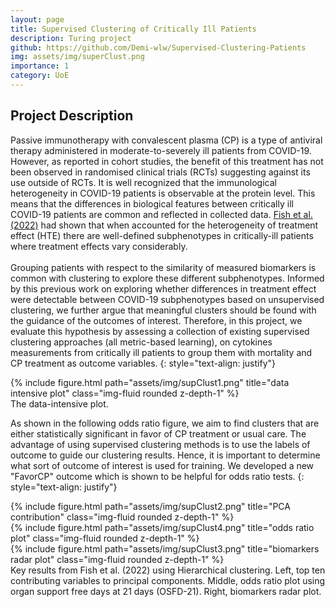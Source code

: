 ```yaml
---
layout: page
title: Supervised Clustering of Critically Ill Patients
description: Turing project
github: https://github.com/Demi-wlw/Supervised-Clustering-Patients
img: assets/img/superClust.png
importance: 1
category: UoE
---
```

## Project Description
Passive immunotherapy with convalescent plasma (CP) is a type of antiviral therapy administered in moderate-to-severely ill patients from COVID-19. However, as reported in cohort studies, the benefit of this treatment has not been observed in randomised clinical trials (RCTs) suggesting against its use outside of RCTs. It is well recognized that the immunological heterogeneity in COVID-19 patients is observable at the protein level.
This means that the differences in biological features between critically ill COVID-19 patients are common and reflected in collected data. 
[Fish et al. (2022)](https://link.springer.com/article/10.1007/s00134-022-06869-w) had shown that when accounted for the heterogeneity of treatment effect (HTE) there are well-defined subphenotypes in critically-ill patients where treatment effects vary considerably. \
\
Grouping patients with respect to the similarity of measured biomarkers is common with clustering to explore these different subphenotypes. 
Informed by this previous work on exploring whether differences in treatment effect were detectable between COVID-19 subphenotypes based on unsupervised clustering, we further argue that meaningful clusters should be found with the guidance of the outcomes of interest. 
Therefore, in this project, we evaluate this hypothesis by assessing a collection of existing supervised clustering approaches (all metric-based learning), on cytokines measurements from critically ill patients to group them with mortality and CP treatment as outcome variables.
{: style="text-align: justify"}

<div class="row justify-content-sm-center">
    <div class="col-sm mt-3 mt-md-0">
        {% include figure.html path="assets/img/supClust1.png" title="data intensive plot" class="img-fluid rounded z-depth-1" %}
    </div>
</div>
<div class="caption">
     The data-intensive plot.
</div>

As shown in the following odds ratio figure, we aim to find clusters that are either statistically significant in favor of CP treatment or usual care.
The advantage of using supervised clustering methods is to use the labels of outcome to guide our clustering results. Hence, it is important to determine what sort of outcome of interest is used for training. We developed a new "FavorCP" outcome which is shown to be helpful for odds ratio tests.
{: style="text-align: justify"}

<div class="row">
    <div class="col-sm mt-3 mt-md-0">
        {% include figure.html path="assets/img/supClust2.png" title="PCA contribution" class="img-fluid rounded z-depth-1" %}
    </div>
    <div class="col-sm mt-3 mt-md-0">
        {% include figure.html path="assets/img/supClust4.png" title="odds ratio plot" class="img-fluid rounded z-depth-1" %}
    </div>
    <div class="col-sm mt-3 mt-md-0">
        {% include figure.html path="assets/img/supClust3.png" title="biomarkers radar plot" class="img-fluid rounded z-depth-1" %}
    </div>
</div>
<div class="caption">
    Key results from Fish et al. (2022) using Hierarchical clustering. Left, top ten contributing variables to principal components. Middle, odds ratio plot using organ support free days at 21 days (OSFD-21). Right, biomarkers radar plot.

